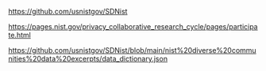 https://github.com/usnistgov/SDNist

https://pages.nist.gov/privacy_collaborative_research_cycle/pages/participate.html

https://github.com/usnistgov/SDNist/blob/main/nist%20diverse%20communities%20data%20excerpts/data_dictionary.json
